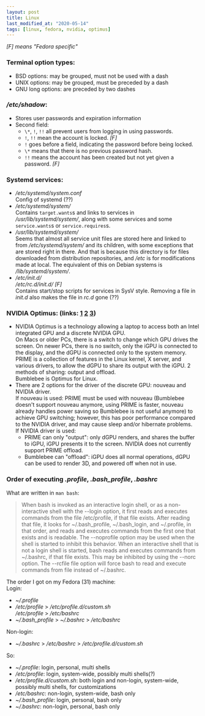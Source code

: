 ```yaml
---
layout: post
title: Linux
last_modified_at: "2020-05-14"
tags: [linux, fedora, nvidia, optimus]
---
```


_[F] means "Fedora specific"_

### Terminal option types:
- BSD options: may be grouped, must not be used with a dash
- UNIX options: may be grouped, must be preceded by a dash
- GNU long options: are preceded by two dashes

### _/etc/shadow_:
- Stores user passwords and expiration information
- Second field:
    - `\*`, `!`, `!!` all prevent users from logging in using passwords.
    - `!`, `!!` mean the account is locked. _[F]_
    - `!` goes before a field, indicating the password before being locked.
    - `\*` means that there is no previous password hash.
    - `!!` means the account has been created but not yet given a password. _[F]_

### Systemd services:
- _/etc/systemd/system.conf_  
Config of systemd (??)
- _/etc/systemd/system/_  
Contains `target.wants`s and links to services in _/usr/lib/systemd/system/_, along with some services and some `service.wants`s or `service.requires`s.
- _/usr/lib/systemd/system/_  
Seems that almost all service unit files are stored here and linked to from _/etc/systemd/system/_ and its children, with some exceptions that are stored right in there. And that is because this directory is for files downloaded from distribution repositories, and _/etc_ is for modifications made at local. The equivalent of this on Debian systems is _/lib/systemd/system/_.
- _/etc/init.d/_  
  _/etc/rc.d/init.d/_ _[F]_  
Contains start/stop scripts for services in SysV style. Removing a file in _init.d_ also makes the file in _rc.d_ gone (??)

### NVIDIA Optimus: (links: [1](https://devtalk.nvidia.com/default/topic/957814/linux/prime-and-prime-synchronization/) [2](https://wiki.archlinux.org/index.php/NVIDIA_Optimus#SDDM) [3](https://docs.fedoraproject.org/en-US/quick-docs/bumblebee/))
- NVIDIA Optimus is a technology allowing a laptop to access both an Intel integrated GPU and a discrete NVIDIA GPU.  
On Macs or older PCs, there is a switch to change which GPU drives the screen. On newer PCs, there is no switch, only the iGPU is connected to the display, and the dGPU is connected only to the system memory.  
PRIME is a collection of features in the Linux kernel, X server, and various drivers, to allow the dGPU to share its output with the iGPU. 2 methods of sharing: output and offload.  
Bumblebee is Optimus for Linux.
- There are 2 options for the driver of the discrete GPU: nouveau and NVIDIA driver.  
If nouveau is used: PRIME must be used with nouveau (Bumblebee doesn't support nouveau anymore, using PRIME is faster, nouveau already handles power saving so Bumblebee is not useful anymore) to achieve GPU switching; however, this has poor performance compared to the NVIDIA driver, and may cause sleep and/or hibernate problems.  
If NVIDIA driver is used:
  - PRIME can only "output": only dGPU renders, and shares the buffer to iGPU, iGPU presents it to the screen. NVIDIA does not currently support PRIME offload.
  - Bumblebee can "offload": iGPU does all normal operations, dGPU can be used to render 3D, and powered off when not in use.

### Order of executing _.profile_, _.bash_profile_, _.bashrc_
What are written in `man bash`:
> When bash is invoked as an interactive login shell, or as a non-interactive shell with the --login option, it first reads and executes commands from the file /etc/profile, if that file exists.  After reading  that  file,  it looks  for  ~/.bash_profile,  ~/.bash_login,  and  ~/.profile,  in  that order, and reads and executes commands from the first one that exists and is readable.  The --noprofile option may be used when the shell is started to inhibit this behavior.
> When an interactive shell that is not a login shell is started, bash reads and executes commands from ~/.bashrc, if that file exists.  This may be inhibited by using the --norc option.  The --rcfile file  option  will force bash to read and execute commands from file instead of ~/.bashrc.

The order I got on my Fedora (31) machine:  
Login:
- _~/.profile_
- _/etc/profile_ > _/etc/profile.d/custom.sh_  
_/etc/profile_ > _/etc/bashrc_
- _~/.bash_profile_ > _~/.bashrc_ > _/etc/bashrc_

Non-login:
- _~/.bashrc_ > _/etc/bashrc_ > _/etc/profile.d/custom.sh_

So:
- _~/.profile_: login, personal, multi shells
- _/etc/profile_: login, system-wide, possibly multi shells(?)
- _/etc/profile.d/custom.sh_: both login and non-login, system-wide, possibly multi shells, for customizations
- _/etc/bashrc_: non-login, system-wide, bash only
- _~/.bash_profile_: login, personal, bash only
- _~/.bashrc_: non-login, personal, bash only
